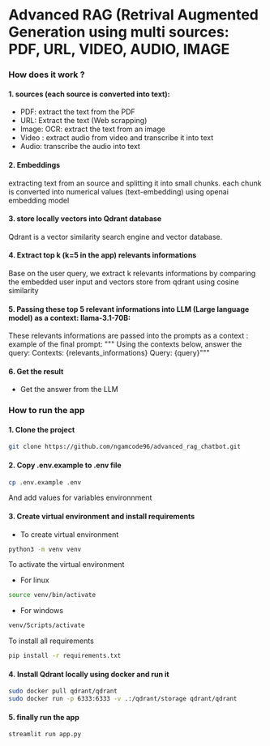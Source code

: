  # Advanced RAG (Retrival Augmented Generation using multi sources: PDF, URL, VIDEO, AUDIO, IMAGE
### How does it work ?
#### 1. sources (each source is converted into text): 
- PDF: extract the text from the PDF
- URL: Extract the text (Web scrapping)
- Image: OCR: extract the text from an image
- Video : extract audio from video and transcribe it into text
- Audio: transcribe the audio into text

#### 2. Embeddings
extracting text from an source and splitting it into small chunks. each chunk is converted into numerical values (text-embedding) using openai embedding model

#### 3. store locally vectors into Qdrant database
 Qdrant is a vector similarity search engine and vector database.
 
#### 4. Extract top k (k=5 in the app) relevants informations 
Base on the user query, we extract k relevants informations by comparing the embedded user input and vectors store from qdrant using cosine similarity

#### 5. Passing these top 5 relevant informations into LLM (Large language model) as a context: llama-3.1-70B:
These relevants informations are passed into the prompts as a context : example of the final prompt: 
    """ Using the contexts below, answer the query:
        Contexts:
       {relevants_informations}
       Query: {query}"""
  

#### 6. Get the result
- Get the answer from the LLM


### How to run the app

#### 1. Clone the project
```sh
git clone https://github.com/ngamcode96/advanced_rag_chatbot.git
```
#### 2. Copy .env.example to .env file
```sh
cp .env.example .env
```  
  And add values for variables environnment
  
#### 3. Create virtual environment and install requirements
- To create virtual environment 
```sh
python3 -m venv venv 
``` 
To activate the virtual environment
- For linux
```sh
source venv/bin/activate 
```  

- For windows
```sh
venv/Scripts/activate
```  

To install all requirements

```sh
pip install -r requirements.txt
```  


#### 4. Install Qdrant locally using docker and run it
```sh
sudo docker pull qdrant/qdrant 
sudo docker run -p 6333:6333 -v .:/qdrant/storage qdrant/qdrant
```  

#### 5. finally run the app
```sh
streamlit run app.py
```  




   
   
